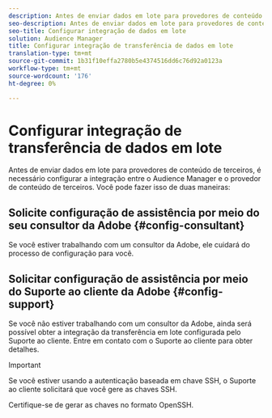 ```yaml
---
description: Antes de enviar dados em lote para provedores de conteúdo de terceiros, é necessário configurar a integração entre o Audience Manager e o provedor de conteúdo de terceiros.
seo-description: Antes de enviar dados em lote para provedores de conteúdo de terceiros, é necessário configurar a integração entre o Audience Manager e o provedor de conteúdo de terceiros.
seo-title: Configurar integração de dados em lote
solution: Audience Manager
title: Configurar integração de transferência de dados em lote
translation-type: tm+mt
source-git-commit: 1b31f10effa2780b5e4374516dd6c76d92a0123a
workflow-type: tm+mt
source-wordcount: '176'
ht-degree: 0%

---
```



# Configurar integração de transferência de dados em lote

Antes de enviar dados em lote para provedores de conteúdo de terceiros, é necessário configurar a integração entre o Audience Manager e o provedor de conteúdo de terceiros. Você pode fazer isso de duas maneiras:

## Solicite configuração de assistência por meio do seu consultor da Adobe {#config-consultant}

Se você estiver trabalhando com um consultor da Adobe, ele cuidará do processo de configuração para você.

## Solicitar configuração de assistência por meio do Suporte ao cliente da Adobe {#config-support}

Se você não estiver trabalhando com um consultor da Adobe, ainda será possível obter a integração da transferência em lote configurada pelo Suporte ao cliente. Entre em contato com o Suporte ao cliente para obter detalhes.

>[!IMPORTANT]
>
>Se você estiver usando a autenticação baseada em chave SSH, o Suporte ao cliente solicitará que você gere as chaves SSH.
>
> Certifique-se de gerar as chaves no formato OpenSSH.